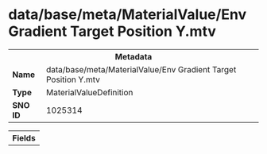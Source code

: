 <h1>data/base/meta/MaterialValue/Env Gradient Target Position Y.mtv</h1><table><tr><th colspan="100%">Metadata</th></tr><tr><td><b>Name</b></td><td>data/base/meta/MaterialValue/Env Gradient Target Position Y.mtv</td></tr><tr><td><b>Type</b></td><td>MaterialValueDefinition</td></tr><tr><td><b>SNO ID</b></td><td>1025314</td></tr></table>

<table><tr><th colspan="100%">Fields</th></tr></table>

